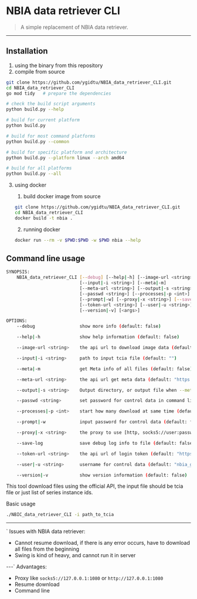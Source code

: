# NBIA data retriever CLI

> A simple replacement of NBIA data retriever.

---
## Installation

1. using the binary from this repository
2. compile from source

```bash
git clone https://github.com/ygidtu/NBIA_data_retriever_CLI.git
cd NBIA_data_retriever_CLI
go mod tidy   # prepare the dependencies

# check the build script arguments
python build.py --help

# build for current platform
python build.py

# build for most command platforms
python build.py --common

# build for specific platform and architecture
python build.py --platform linux --arch amd64

# build for all platforms
python build.py --all
```

3. using docker

   1. build docker image from source

    ```bash
    git clone https://github.com/ygidtu/NBIA_data_retriever_CLI.git
    cd NBIA_data_retriever_CLI
    docker build -t nbia .
    ```

    2. running docker

    ```bash
    docker run --rm -v $PWD:$PWD -w $PWD nbia --help
    ```


## Command line usage

```bash
SYNOPSIS:
    NBIA_data_retriever_CLI [--debug] [--help|-h] [--image-url <string>]
                            [--input|-i <string>] [--meta|-m]
                            [--meta-url <string>] [--output|-s <string>]
                            [--passwd <string>] [--processes|-p <int>]
                            [--prompt|-w] [--proxy|-x <string>] [--save-log]
                            [--token-url <string>] [--user|-u <string>]
                            [--version|-v] [<args>]

OPTIONS:
    --debug                 show more info (default: false)

    --help|-h               show help information (default: false)

    --image-url <string>    the api url to download image data (default: "https://services.cancerimagingarchive.net/nbia-api/services/v2/getImage")

    --input|-i <string>     path to input tcia file (default: "")

    --meta|-m               get Meta info of all files (default: false)

    --meta-url <string>     the api url get meta data (default: "https://services.cancerimagingarchive.net/nbia-api/services/v2/getSeriesMetaData")

    --output|-s <string>    Output directory, or output file when --meta enabled (default: "./")

    --passwd <string>       set password for control data in command line (default: "")

    --processes|-p <int>    start how many download at same time (default: 1)

    --prompt|-w             input password for control data (default: false)

    --proxy|-x <string>     the proxy to use [http, socks5://user:passwd@host:port] (default: "")

    --save-log              save debug log info to file (default: false)

    --token-url <string>    the api url of login token (default: "https://services.cancerimagingarchive.net/nbia-api/oauth/token")

    --user|-u <string>      username for control data (default: "nbia_guest")

    --version|-v            show version information (default: false)

```

This tool download files using the official API, the input file should be tcia file or just list of series instance ids.

 Basic usage
```bash
./NBIC_data_retriever_CLI -i path_to_tcia
```

---
`
Issues with NBIA data retriever:

- Cannot resume download, if there is any error occurs, have to download all files from the beginning
- Swing is kind of heavy, and cannot run it in server

---`
Advantages:

- Proxy like `socks5://127.0.0.1:1080` or `http://127.0.0.1:1080`
- Resume download
- Command line

